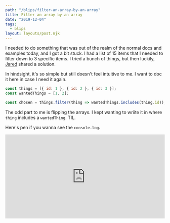 ```yaml
---
path: "/blips/filter-an-array-by-an-array"
title: Filter an array by an array
date: "2019-12-04"
tags:
  - blips
layout: layouts/post.njk
---
```


I needed to do something that was out of the realm of the normal docs and examples today, and I got a bit stuck. I had a list of 15 items that I needed to filter down to 3 specific items. I tried a bunch of things, but then luckily, [Jared](https://twitter.com/jaredsilver) shared a solution.

In hindsight, it's so simple but still doesn't feel intuitive to me. I want to doc it here in case I need it again.

```js
const things = [{ id: 1 }, { id: 2 }, { id: 3 }];
const wantedThings = [1, 2];

const chosen = things.filter(thing => wantedThings.includes(thing.id));
```

The odd part to me is flipping the arrays. I kept wanting to wriite it in where `thing` includes a `wantedThing`. TIL.

Here's pen if you wanna see the `console.log`.

<iframe
  height="265"
  style="width: 100%;"
  scrolling="no"
  title="NWPqENL"
  src="https://codepen.io/dandenney/embed/NWPqENL?height=265&theme-id=default&default-tab=js,result"
  frameborder="no"
  allowtransparency="true"
  allowfullscreen={true}
>
  See the Pen <a href="https://codepen.io/dandenney/pen/NWPqENL">NWPqENL</a> by
  Dan Denney (<a href="https://codepen.io/dandenney">@dandenney</a>) on{' '}
  <a href="https://codepen.io">CodePen</a>.
</iframe>
